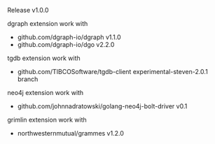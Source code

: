Release v1.0.0

dgraph extension work with 
- github.com/dgraph-io/dgraph v1.1.0
- github.com/dgraph-io/dgo v2.2.0

tgdb extension work with
- github.com/TIBCOSoftware/tgdb-client experimental-steven-2.0.1 branch

neo4j extension work with
- github.com/johnnadratowski/golang-neo4j-bolt-driver v0.1

grimlin extension work with 
- northwesternmutual/grammes v1.2.0
